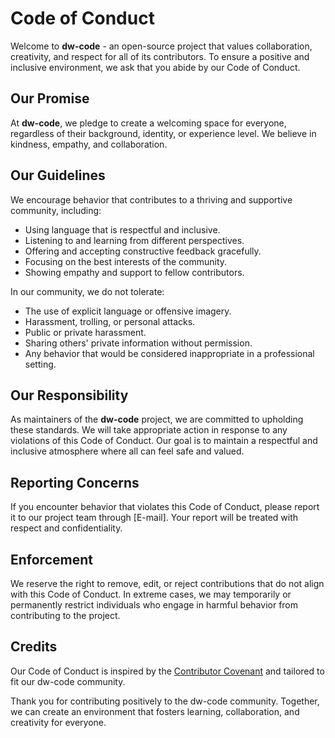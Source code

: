 # Code of Conduct

Welcome to **dw-code** - an open-source project that values collaboration, creativity, and respect for all of its contributors. To ensure a positive and inclusive environment, we ask that you abide by our Code of Conduct.

## Our Promise

At **dw-code**, we pledge to create a welcoming space for everyone, regardless of their background, identity, or experience level. We believe in kindness, empathy, and collaboration.

## Our Guidelines

We encourage behavior that contributes to a thriving and supportive community, including:

- Using language that is respectful and inclusive.
- Listening to and learning from different perspectives.
- Offering and accepting constructive feedback gracefully.
- Focusing on the best interests of the community.
- Showing empathy and support to fellow contributors.

In our community, we do not tolerate:

- The use of explicit language or offensive imagery.
- Harassment, trolling, or personal attacks.
- Public or private harassment.
- Sharing others' private information without permission.
- Any behavior that would be considered inappropriate in a professional setting.

## Our Responsibility

As maintainers of the **dw-code** project, we are committed to upholding these standards. We will take appropriate action in response to any violations of this Code of Conduct. Our goal is to maintain a respectful and inclusive atmosphere where all can feel safe and valued.

## Reporting Concerns

If you encounter behavior that violates this Code of Conduct, please report it to our project team through [E-mail]. Your report will be treated with respect and confidentiality.

## Enforcement

We reserve the right to remove, edit, or reject contributions that do not align with this Code of Conduct. In extreme cases, we may temporarily or permanently restrict individuals who engage in harmful behavior from contributing to the project.

## Credits

Our Code of Conduct is inspired by the [Contributor Covenant](https://www.contributor-covenant.org/version/1/4/code-of-conduct.html) and tailored to fit our dw-code community.

Thank you for contributing positively to the dw-code community. Together, we can create an environment that fosters learning, collaboration, and creativity for everyone.
